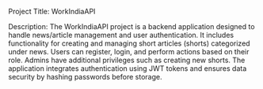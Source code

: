 Project Title: WorkIndiaAPI

Description:
The WorkIndiaAPI project is a backend application designed to handle news/article management and user authentication.
It includes functionality for creating and managing short articles (shorts) categorized under news. 
Users can register, login, and perform actions based on their role. Admins have additional privileges such as creating new shorts. 
The application integrates authentication using JWT tokens and ensures data security by hashing passwords before storage.






